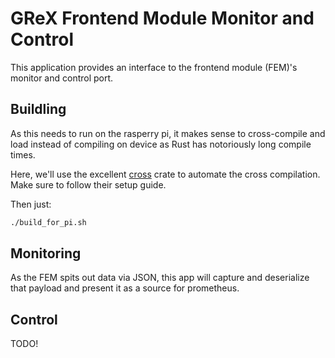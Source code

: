 # GReX Frontend Module Monitor and Control

This application provides an interface to the frontend module (FEM)'s monitor
and control port.

## Buildling

As this needs to run on the rasperry pi, it makes sense to cross-compile and
load instead of compiling on device as Rust has notoriously long compile times.

Here, we'll use the excellent [cross](https://github.com/cross-rs/cross) crate
to automate the cross compilation. Make sure to follow their setup guide.

Then just:

```sh
./build_for_pi.sh
```

## Monitoring

As the FEM spits out data via JSON, this app will capture and deserialize that
payload and present it as a source for prometheus.

## Control

TODO!
